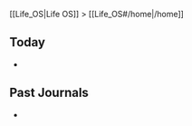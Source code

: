 [[Life_OS|Life OS]] > [[Life_OS#/home|/home]]

<!-- Journal: The journal template is generated when you create a new note from this page. -->

## Today

- 

## Past Journals

- 
